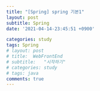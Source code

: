 ```yaml
---
title: "[Spring] spring 기본1"
layout: post
subtitle: Spring
date: '2021-04-14-23:45:51 +0900'

categories: study
tags: Spring
# layout: post
# title:  WebFrontEnd
# subtitle:   "시작하기"
# categories: study
# tags: java
comments: true
---
```

